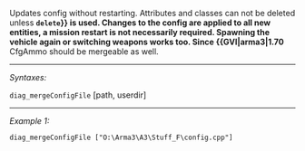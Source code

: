 Updates config without restarting. Attributes and classes can not be deleted unless **`delete`}} is used. Changes to the config are applied to all new entities, a mission restart is not necessarily required. Spawning the vehicle again or switching weapons works too. Since {{GVI|arma3|1.70** CfgAmmo should be mergeable as well.


---
*Syntaxes:*

`diag_mergeConfigFile`  [path, userdir]

---
*Example 1:*

```sqf
diag_mergeConfigFile ["O:\Arma3\A3\Stuff_F\config.cpp"]
```